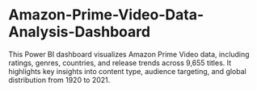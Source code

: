 # Amazon-Prime-Video-Data-Analysis-Dashboard
This Power BI dashboard visualizes Amazon Prime Video data, including ratings, genres, countries, and release trends across 9,655 titles. It highlights key insights into content type, audience targeting, and global distribution from 1920 to 2021.
